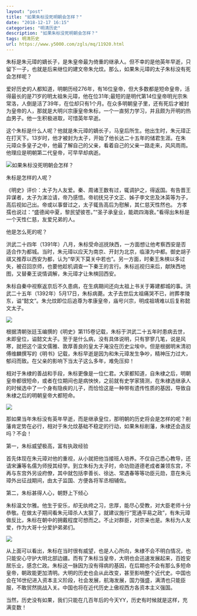 ```yaml
---
layout: "post"
title: "如果朱标没死明朝会怎样？"
date: "2018-12-17 16:15"
categories: "明清历史"
description: "如果朱标没死明朝会怎样？"
tags: 明清历史
url: https://www.y5000.com/zgls/mq/11920.html
---
```






朱标是朱元璋的嫡长子，是朱皇帝最为倚重的继承人。但不幸的是他英年早逝，只留下一子，也就是后来继位的建文帝朱允炆。那么，如果朱元璋的太子朱标没有死会怎样呢？

爱好历史的人都知道，明朝历经276年，有16位皇帝，但大多数都是短命皇帝，活得最长的是71岁的明太祖朱元璋，他在位31年;最短的是明代第14位皇帝明光宗朱常洛，人倒是活了39年，在位却只有1个月。在众多明朝皇子里，还有死后才被封为皇帝的人，那就是大明兴宗康皇帝朱标，一个一直努力学习，并且颇为开明的热血男子。他一生积极进取，可惜英年早逝。

这个朱标是什么人呢？他就是朱元璋的嫡长子，马皇后所生。他出生时，朱元璋正在打天下。13岁时，他才被封为太子，开始了他长达二十五年的储君生涯。在朱元璋众多皇子之中，他最了解自己的父亲，看着自己的父亲一路走来，风风雨雨。他理应是明朝第二代皇帝，可早早却病逝。

![如果朱标没死明朝会怎样？](/uploads/allimg/170123/6-1F123141S5L6.JPG)

朱标是怎样的人呢？

《明史》评价：太子为人友爱。秦、周诸王数有过，辄调护之，得返国。有告晋王异谋者，太子为涕泣请，帝乃感悟。帝初抚兄子文正、姊子李文忠及沐英等为子，高后视如己出。帝或以事督过之，太子辄告高后为慰解，其仁慈天性然也。
方孝孺也说过：“盛德闻中夏，黎民望彼苍。”“圣子承皇业，能疏四海衰。”看得出朱标是一个天性仁慈，友爱兄弟的人。

他是怎么死的呢？

洪武二十四年（1391年）八月，朱标受命巡抚陕西，一方面想让他考察西安是否适合作为都城。当时，朱元璋以应天为南京、开封为北京，临濠为中都。御史胡子祺又推荐以西安为都，认为“举天下莫关中若也”。另一方面，时秦王朱樉以多过失，被召回京师，也要他趁机调查一下秦王的言行。朱标巡视归来后，献陕西地图，又替秦王说情调解，朱元璋才让朱樉回西安。

朱标自秦中视察返京后不久患病，在生病期间还向太祖上书关于筹建都城的事。洪武二十五年（1392年）5月17日，朱标病薨。太子去世后太祖痛哭不已，祔葬孝陵东，谥“懿文”。朱允炆即位后追尊为孝康皇帝，庙号兴宗，明成祖靖难以后复称懿文太子。

![](https://img.y5000.com/uploads/allimg/170123/14235A010-0.jpg)

根据清朝张廷玉编撰的《明史》第115卷记载，朱标于洪武二十五年时患病去世，未即皇位，谥懿文太子。至于是什么病，没有具体说明，只有寥寥几笔，说是风寒，就把这个温文儒雅、敦厚善良的皇太子淹没在历史尘埃中。但是根据明末清初傅维麟撰写的《明书》记载，朱标早逝是因为和朱元璋发生争吵，精神压力过大，郁闷而致。在父亲的影响下当太子这么多年，难免压抑！

相对于朱棣的善战和手段，朱标更像是一位仁君。大家都知道，自朱棣之后，明朝皇帝都很短命，或者在位期间也是病怏怏，之前就有史学家猜测，在朱棣选继承人的时候选中了一个身有隐疾的儿子，而恰恰这是一种带有遗传性质的基因，导致自朱棣之后的明朝皇帝大都短命。

![](https://img.y5000.com/uploads/allimg/170123/14235624P-1.jpg)

那如果当年朱标没有英年早逝，而是继承皇位，那明朝的历史将会是怎样的呢？削藩肯定势在必行，相对于朱允炆基础不稳定的行动，如果朱标削藩，朱棣还会造反吗？不会！

第一，朱标威望极高，富有执政经验

首先体现在朱元璋对他的重视，从小就把他当接班人培养。不仅自己悉心教导，还请宋濂等名儒为师授其经学。到立朱标为太子时，命功勋道德老成者兼领东宫，不再与东宫外另设府僚，其中就包括李善长、徐达、常遇春等等功臣元勋，意在朱元璋外出征战期间，由太子监国、方便各将军丞相辅佐。

第二，朱标甚得人心，朝野上下倾心

朱标温文尔雅。他生于安乐，却无纨绔之习，忠厚，能尽心受教，对大臣老师十分恭敬。在做太子期间看朱元璋杀人太狠了，就建议施行“宽通平易之政”，有朱元璋做反比，朱标在朝中的拥戴程度可想而之。不止对群臣，对宗亲也是。朱标为人友爱，作为大哥十分爱护弟弟们。

![](https://img.y5000.com/uploads/allimg/170123/1423563246-2.jpg)

从上面可以看出，朱标在当时很有威望，也是人心所向，朱棣不会不明白情况，也只能安心守护大明北部边疆。而有了朱标当皇帝，大明也会迅速发展起来，百姓安居乐业，感念仁政。朱标这一脉因为没有得病的基因，在后期也不会有那么多短命皇帝，朝政能更加清明。大明的历史也会从此改变，甚至影响整个近代史。中国也会在16世纪进入资本主义阶段，社会发展，航海发展，国力强盛，满清也只能臣服，不敢贸然挑战入关。中国也将在近代历史上傲视西方各资本主义强国。

当然，历史没有如果，我们只能在几百年后的今天YY，历史有时候就是这样，充满变数！
